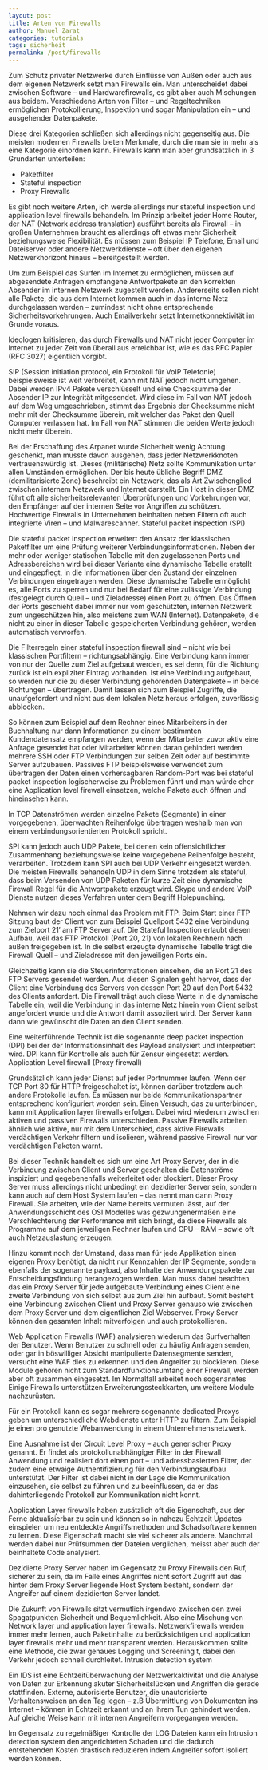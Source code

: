 ```yaml
---
layout: post
title: Arten von Firewalls
author: Manuel Zarat
categories: tutorials
tags: sicherheit
permalink: /post/firewalls
---
```


Zum Schutz privater Netzwerke durch Einflüsse von Außen oder auch aus dem eigenen Netzwerk setzt man Firewalls ein. Man unterscheidet dabei zwischen Software – und Hardwarefirewalls, es gibt aber auch Mischungen aus beidem. Verschiedene Arten von Filter – und Regeltechniken ermöglichen Protokollierung, Inspektion und sogar Manipulation ein – und ausgehender Datenpakete. 
<!--excerpt_separator-->
Diese drei Kategorien schließen sich allerdings nicht gegenseitig aus. Die meisten modernen Firewalls bieten Merkmale, durch die man sie in mehr als eine Kategorie einordnen kann. Firewalls kann man aber grundsätzlich in 3 Grundarten unterteilen:

- Paketfilter
- Stateful inspection
- Proxy Firewalls

Es gibt noch weitere Arten, ich werde allerdings nur stateful inspection und application level firewalls behandeln. Im Prinzip arbeitet jeder Home Router, der NAT (Network address translation) ausführt bereits als Firewall – in großen Unternehmen braucht es allerdings oft etwas mehr Sicherheit beziehungsweise Flexibilität. Es müssen zum Beispiel IP Telefone, Email und Dateiserver oder andere Netzwerkdienste – oft über den eigenen Netzwerkhorizont hinaus – bereitgestellt werden.

Um zum Beispiel das Surfen im Internet zu ermöglichen, müssen auf abgesendete Anfragen empfangene Antwortpakete an den korrekten Absender im internen Netzwerk zugestellt werden. Andererseits sollen nicht alle Pakete, die aus dem Internet kommen auch in das interne Netz durchgelassen werden – zumindest nicht ohne entsprechende Sicherheitsvorkehrungen. Auch Emailverkehr setzt Internetkonnektivität im Grunde voraus.

Ideologen kritisieren, das durch Firewalls und NAT nicht jeder Computer im Internet zu jeder Zeit von überall aus erreichbar ist, wie es das RFC Papier (RFC 3027) eigentlich vorgibt.

SIP (Session initiation protocol, ein Protokoll für VoIP Telefonie) beispielsweise ist weit verbreitet, kann mit NAT jedoch nicht umgehen. Dabei werden IPv4 Pakete verschlüsselt und eine Checksumme der Absender IP zur Integrität mitgesendet. Wird diese im Fall von NAT jedoch auf dem Weg umgeschrieben, stimmt das Ergebnis der Checksumme nicht mehr mit der Checksumme überein, mit welcher das Paket den Quell Computer verlassen hat. Im Fall von NAT stimmen die beiden Werte jedoch nicht mehr überein.

Bei der Erschaffung des Arpanet wurde Sicherheit wenig Achtung geschenkt, man musste davon ausgehen, dass jeder Netzwerkknoten vertrauenswürdig ist. Dieses (militärische) Netz sollte Kommunikation unter allen Umständen ermöglichen. Der bis heute übliche Begriff DMZ (demilitarisierte Zone) beschreibt ein Netzwerk, das als Art Zwischenglied zwischen internem Netzwerk und Internet darstellt. Ein Host in dieser DMZ führt oft alle sicherheitsrelevanten Überprüfungen und Vorkehrungen vor, den Empfänger auf der internen Seite vor Angriffen zu schützen. Hochwertige Firewalls in Unternehmen beinhalten neben Filtern oft auch integrierte Viren – und Malwarescanner.
Stateful packet inspection (SPI)

Die stateful packet inspection erweitert den Ansatz der klassischen Paketfilter um eine Prüfung weiterer Verbindungsinformationen. Neben der mehr oder weniger statischen Tabelle mit den zugelassenen Ports und Adressbereichen wird bei dieser Variante eine dynamische Tabelle erstellt und eingepflegt, in die Informationen über den Zustand der einzelnen Verbindungen eingetragen werden. Diese dynamische Tabelle ermöglicht es, alle Ports zu sperren und nur bei Bedarf für eine zulässige Verbindung (festgelegt durch Quell – und Zieladresse) einen Port zu öffnen. Das Öffnen der Ports geschieht dabei immer nur vom geschützten, internen Netzwerk zum ungeschützen hin, also meistens zum WAN (Internet). Datenpakete, die nicht zu einer in dieser Tabelle gespeicherten Verbindung gehören, werden automatisch verworfen.

Die Filterregeln einer stateful inspection firewall sind – nicht wie bei klassischen Portfiltern – richtungsabhängig. Eine Verbindung kann immer von nur der Quelle zum Ziel aufgebaut werden, es sei denn, für die Richtung zurück ist ein expliziter Eintrag vorhanden. Ist eine Verbindung aufgebaut, so werden nur die zu dieser Verbindung gehörenden Datenpakete – in beide Richtungen  – übertragen. Damit lassen sich zum Beispiel Zugriffe, die unaufgefordert und nicht aus dem lokalen Netz heraus erfolgen, zuverlässig abblocken.

So können zum Beispiel auf dem Rechner eines Mitarbeiters in der Buchhaltung nur dann Informationen zu einem bestimmten Kundendatensatz empfangen werden, wenn der Mitarbeiter zuvor aktiv eine Anfrage gesendet hat oder Mitarbeiter können daran gehindert werden mehrere  SSH oder FTP Verbindungen zur selben Zeit oder auf bestimmte Server aufzubauen. Passives FTP beispielsweise verwendet zum übertragen der Daten einen vorhersagbaren Random-Port was bei stateful packet inspection logischerweise zu Problemen führt und man würde eher eine Application level firewall einsetzen, welche Pakete auch öffnen und hineinsehen kann.

In TCP Datenströmen werden einzelne Pakete (Segmente) in einer vorgegebenen, überwachten Reihenfolge übertragen weshalb man von einem verbindungsorientierten Protokoll spricht.

SPI kann jedoch auch UDP Pakete, bei denen kein offensichtlicher Zusammenhang beziehungsweise keine vorgegebene Reihenfolge besteht, verarbeiten. Trotzdem kann SPI auch bei UDP Verkehr eingesetzt werden. Die meisten Firewalls behandeln UDP in dem Sinne trotzdem als stateful, dass beim Versenden von UDP Paketen für kurze Zeit eine dynamische Firewall Regel für die Antwortpakete erzeugt wird. Skype und andere VoIP Dienste nutzen dieses Verfahren unter dem Begriff Holepunching.

Nehmen wir dazu noch einmal das Problem mit FTP. Beim Start einer FTP Sitzung baut der Client von zum Beispiel Quellport 5432 eine Verbindung zum Zielport 21′ am FTP Server auf. Die Stateful Inspection erlaubt diesen Aufbau, weil das FTP Protokoll (Port 20, 21) von lokalen Rechnern nach außen freigegeben ist. In die selbst erzeugte dynamische Tabelle trägt die Firewall Quell – und Zieladresse mit den jeweiligen Ports ein.

Gleichzeitig kann sie die Steuerinformationen einsehen, die an Port 21 des FTP Servers gesendet werden. Aus diesen Signalen geht hervor, dass der Client eine Verbindung des Servers von dessen Port 20 auf den Port 5432 des Clients anfordert. Die Firewall trägt auch diese Werte in die dynamische Tabelle ein, weil die Verbindung in das interne Netz hinein vom Client selbst angefordert wurde und die Antwort damit assoziiert wird. Der Server kann dann wie gewünscht die Daten an den Client senden.

Eine weiterführende Technik ist die sogenannte deep packet inspection (DPI) bei der der Informationsinhalt des Payload analysiert und interpretiert wird. DPI kann für Kontrolle als auch für Zensur eingesetzt werden.
Application Level firewall (Proxy firewall)

Grundsätzlich kann jeder Dienst auf jeder Portnummer laufen. Wenn der TCP Port 80 für HTTP freigeschaltet ist, können darüber trotzdem auch andere Protokolle laufen. Es müssen nur beide Kommunikationspartner entsprechend konfiguriert worden sein. Einen Versuch, das zu unterbinden, kann mit Application layer firewalls erfolgen. Dabei wird wiederum zwischen aktiven und passiven Firewalls unterschieden. Passive Firewalls arbeiten ähnlich wie aktive, nur mit dem Unterschied, dass aktive Firewalls verdächtigen Verkehr filtern und isolieren, während passive Firewall nur vor verdächtigen Paketen warnt.

Bei dieser Technik handelt es sich um eine Art Proxy Server, der in die Verbindung zwischen Client und Server geschalten die Datenströme inspiziert und  gegebenenfalls weiterleitet oder blockiert. Dieser Proxy Server muss allerdings nicht unbedingt ein dezidierter Server sein, sondern kann auch auf dem Host System laufen – das nennt man dann Proxy Firewall. Sie arbeiten, wie der Name bereits vermuten lässt, auf der Anwendungsschicht des OSI Modelles was gezwungenermaßen eine Verschlechterung der Performance mit sich bringt, da diese Firewalls als Programme auf dem jeweiligen Rechner laufen und CPU – RAM – sowie oft auch Netzauslastung erzeugen.

Hinzu kommt noch der Umstand, dass man für jede Applikation einen eigenen Proxy benötigt, da nicht nur Kennzahlen der IP Segmente, sondern ebenfalls der sogenannte payload, also Inhalte der Anwendungspakete zur Entscheidungsfindung herangezogen werden. Man muss dabei beachten, das ein Proxy Server für jede aufgebaute Verbindung eines Client eine zweite Verbindung von sich selbst aus zum Ziel hin aufbaut. Somit besteht eine Verbindung zwischen Client und Proxy Server genauso wie zwischen dem Proxy Server und dem eigentlichen Ziel Webserver. Proxy Server können den gesamten Inhalt mitverfolgen und auch protokollieren.

Web Application Firewalls (WAF) analysieren wiederum das Surfverhalten der Benutzer. Wenn Benutzer zu schnell oder zu häufig Anfragen senden, oder gar in böswilliger Absicht manipulierte Datensegmente senden, versucht eine WAF dies zu erkennen und den Angreifer zu blockieren. Diese Module gehören nicht zum Standardfunktionsumfang einer Firewall, werden aber oft zusammen eingesetzt. Im Normalfall arbeitet noch sogenanntes  Einige Firewalls unterstützen Erweiterungssteckkarten, um weitere Module nachzurüsten.

Für ein Protokoll kann es sogar mehrere sogenannte dedicated Proxys geben um unterschiedliche Webdienste unter HTTP zu filtern. Zum Beispiel je einen pro genutzte Webanwendung in einem Unternehmensnetzwerk.

Eine Ausnahme ist der Circuit Level Proxy – auch generischer Proxy genannt. Er findet als protokollunabhängiger Filter in der Firewall Anwendung und realisiert dort einen port – und adressbasierten Filter, der zudem eine etwaige Authentifizierung für den Verbindungsaufbau unterstützt. Der Filter ist dabei nicht in der Lage die Kommunikation einzusehen, sie selbst zu führen und zu beeinflussen, da er das dahinterliegende Protokoll zur Kommunikation nicht kennt.

Application Layer firewalls haben zusätzlich oft die Eigenschaft, aus der Ferne aktualisierbar zu sein und können so in nahezu Echtzeit Updates einspielen um neu entdeckte Angriffsmethoden und Schadsoftware kennen zu lernen. Diese Eigenschaft macht sie viel sicherer als andere. Manchmal werden dabei nur Prüfsummen der Dateien verglichen, meisst aber auch der beinhaltete Code analysiert.

Dezidierte Proxy Server haben im Gegensatz zu Proxy Firewalls den Ruf, sicherer zu sein, da im Falle eines Angriffes nicht sofort Zugriff auf das hinter dem Proxy Server liegende Host System besteht, sondern der Angreifer auf einem dezidierten Server landet.

Die Zukunft von Firewalls sitzt vermutlich irgendwo zwischen den zwei Spagatpunkten Sicherheit und Bequemlichkeit. Also eine Mischung von Network layer und application layer firewalls. Netzwerkfirewalls werden immer mehr lernen, auch Paketinhalte zu berücksichtigen und application layer firewalls mehr und mehr transparent werden. Herauskommen sollte eine Methode, die zwar genaues Logging und Screening t, dabei den Verkehr jedoch schnell durchleitet.
Intrusion detection system

Ein IDS ist eine Echtzeitüberwachung der Netzwerkaktivität und die Analyse von Daten zur Erkennung akuter Sicherheitslücken und Angriffen die gerade stattfinden. Externe, autorisierte Benutzer, die unautorisierte Verhaltensweisen an den Tag legen – z.B Übermittlung von Dokumenten ins Internet – können in Echtzeit erkannt und an Ihrem Tun gehindert werden. Auf gleiche Weise kann mit internen Angreifern vorgegangen werden.

Im Gegensatz zu regelmäßiger Kontrolle der LOG Dateien kann ein Intrusion detection system den angerichteten Schaden und die dadurch entstehenden Kosten drastisch reduzieren indem Angreifer sofort isoliert werden können.
